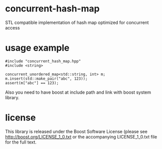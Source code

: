 # concurrent-hash-map
STL compatible implementation of hash map optimized for concurrent access
# usage example
```
#include "concurrent_hash_map.hpp"
#include <string>

concurrent_unordered_map<std::string, int> m;
m.insert(std::make_pair("abc", 123));
assert(m["abc"] == 123);
```
Also you need to have boost at include path and link with boost system library.

# license
This library is released under the Boost Software License (please see http://boost.org/LICENSE_1_0.txt or the accompanying LICENSE_1_0.txt file for the full text.
